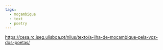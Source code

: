 ```yaml
---
tags:
  - moçambique
  - text
  - poetry
---
```

https://cesa.rc.iseg.ulisboa.pt/nilus/texto/a-ilha-de-mocambique-pela-voz-dos-poetas/
